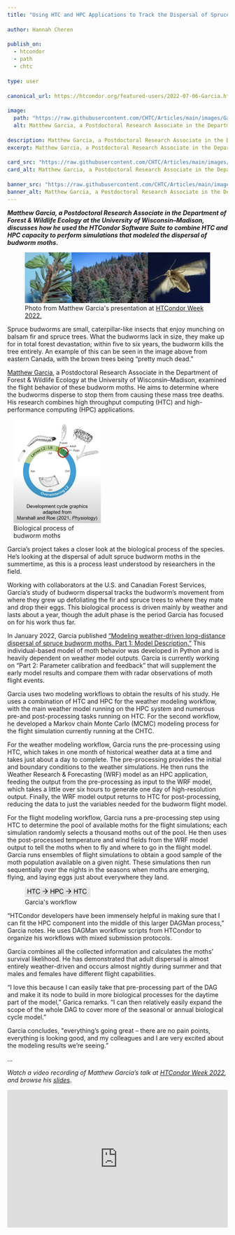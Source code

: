 ```yaml
---
title: "Using HTC and HPC Applications to Track the Dispersal of Spruce Budworm Moths"

author: Hannah Cheren

publish_on:
  - htcondor
  - path
  - chtc
  
type: user

canonical_url: https://htcondor.org/featured-users/2022-07-06-Garcia.html

image:
  path: "https://raw.githubusercontent.com/CHTC/Articles/main/images/Garcia-card.png"
  alt: Matthew Garcia, a Postdoctoral Research Associate in the Department of Forest & Wildlife Ecology at the University of Wisconsin–Madison, discusses how he used the HTCondor Software Suite to combine HTC and HPC capacity to perform simulations that modeled the dispersal of budworm moths.
  
description: Matthew Garcia, a Postdoctoral Research Associate in the Department of Forest & Wildlife Ecology at the University of Wisconsin–Madison, discusses how he used the HTCondor Software Suite to combine HTC and HPC capacity to perform simulations that modeled the dispersal of budworm moths.
excerpt: Matthew Garcia, a Postdoctoral Research Associate in the Department of Forest & Wildlife Ecology at the University of Wisconsin–Madison, discusses how he used the HTCondor Software Suite to combine HTC and HPC capacity to perform simulations that modeled the dispersal of budworm moths.

card_src: "https://raw.githubusercontent.com/CHTC/Articles/main/images/Garcia-card.png"
card_alt: Matthew Garcia, a Postdoctoral Research Associate in the Department of Forest & Wildlife Ecology at the University of Wisconsin–Madison, discusses how he used the HTCondor Software Suite to combine HTC and HPC capacity to perform simulations that modeled the dispersal of budworm moths.

banner_src: "https://raw.githubusercontent.com/CHTC/Articles/main/images/Garcia-card.png"
banner_alt: Matthew Garcia, a Postdoctoral Research Associate in the Department of Forest & Wildlife Ecology at the University of Wisconsin–Madison, discusses how he used the HTCondor Software Suite to combine HTC and HPC capacity to perform simulations that modeled the dispersal of budworm moths.
---
```

  ***Matthew Garcia, a Postdoctoral Research Associate in the Department of Forest & Wildlife Ecology at the University of Wisconsin–Madison, discusses how he used the HTCondor Software Suite to combine HTC and HPC capacity to perform simulations that modeled the dispersal of budworm moths.***

  <figure>
  <img src="https://raw.githubusercontent.com/CHTC/Articles/main/images/Garcia-card.png" alt="Photo from Matthew Garcia's presentation at HTCondor Week 2022."/>
  <figcaption class="figure-caption">Photo from Matthew Garcia's presentation at <a href="https://agenda.hep.wisc.edu/event/1733/timetable/?view=standard">HTCondor Week 2022.</a><br/></figcaption>
</figure>

  Spruce budworms are small, caterpillar-like insects that enjoy munching on balsam fir and spruce trees. What the budworms lack in size, they make up for in total forest devastation;  within five to six years, the budworm kills the tree entirely. An example of this can be seen in the image above from eastern Canada, with the brown trees being “pretty much dead.”

  [Matthew Garcia](http://matthewgarcia.tech/), a Postdoctoral Research Associate in the Department of Forest & Wildlife Ecology at the University of Wisconsin–Madison, examined the flight behavior of these budworm moths. He aims to determine where the budworms disperse to stop them from causing these mass tree deaths. His research combines high throughput computing (HTC) and high-performance computing (HPC) applications.

  <figure class="figure float-end" style="margin-left: 1em; width: 200px;">
  <img src='https://raw.githubusercontent.com/CHTC/Articles/main/images/Garcia-cycle.png' class="figure-img img-fluid rounded" alt="Biological process of budworm moths" width="250px">
  <figcaption class="figure-caption">Biological process of budworm moths<br/></figcaption>
</figure>

  Garcia’s project takes a closer look at the biological process of the species. He’s looking at the dispersal of adult spruce budworm moths in the summertime, as this is a process least understood by researchers in the field.

  Working with collaborators at the U.S. and Canadian Forest Services, Garcia’s study of budworm dispersal tracks the budworm’s movement from where they grew up defoliating the fir and spruce trees to where they mate and drop their eggs. This biological process is driven mainly by weather and lasts about a year, though the adult phase is the period Garcia has focused on for his work thus far.

  In January 2022, Garcia published [“Modeling weather-driven long-distance dispersal of spruce budworm moths. Part 1: Model Description.”](https://www.sciencedirect.com/science/article/pii/S0168192322000090) This individual-based model of moth behavior was developed in Python and is heavily dependent on weather model outputs. Garcia is currently working on “Part 2: Parameter calibration and feedback” that will supplement the early model results and compare them with radar observations of moth flight events.

  Garcia uses two modeling workflows to obtain the results of his study. He uses a combination of HTC and HPC for the weather modeling workflow, with the main weather model running on the HPC system and numerous pre-and post-processing tasks running on HTC. For the second workflow, he developed a Markov chain Monte Carlo (MCMC) modeling process for the flight simulation currently running at the CHTC. 

  For the weather modeling workflow, Garcia runs the pre-processing using HTC, which takes in one month of historical weather data at a time and takes just about a day to complete. The pre-processing provides the initial and boundary conditions to the weather simulations. He then runs the Weather Research & Forecasting (WRF) model as an HPC application, feeding the output from the pre-processing as input to the WRF model, which takes a little over six hours to generate one day of high-resolution output. Finally, the WRF model output returns to HTC for post-processing, reducing the data to just the variables needed for the budworm flight model.

  For the flight modeling workflow, Garcia runs a pre-processing step using HTC to determine the pool of available moths for the flight simulations; each simulation randomly selects a thousand moths out of the pool. He then uses the post-processed temperature and wind fields from the WRF model output to tell the moths when to fly and where to go in the flight model. Garcia runs ensembles of flight simulations to obtain a good sample of the moth population available on a given night. These simulations then run sequentially over the nights in the seasons when moths are emerging, flying, and laying eggs just about everywhere they land. 

  <figure class="figure float-end" style="margin-right: 1em; width: 150px;">
  <img src='https://raw.githubusercontent.com/CHTC/Articles/main/images/Garcia-workflow.png' class="figure-img img-fluid rounded" alt="Garcia's workflow" width="150px">
  <figcaption class="figure-caption">Garcia's workflow<br/></figcaption>
</figure>

  “HTCondor developers have been immensely helpful in making sure that I can fit the HPC component into the middle of this larger DAGMan process,” Garcia notes. He uses DAGMan workflow scripts from HTCondor to organize his workflows with mixed submission protocols. 

  Garcia combines all the collected information and calculates the moths’ survival likelihood. He has demonstrated that adult dispersal is almost entirely weather-driven and occurs almost nightly during summer and that males and females have different flight capabilities.

  “I love this because I can easily take that pre-processing part of the DAG and make it its node to build in more biological processes for the daytime part of the model,” Garica remarks. “I can then relatively easily expand the scope of the whole DAG to cover more of the seasonal or annual biological cycle model.”

  Garcia concludes, "everything’s going great – there are no pain points, everything is looking good, and my colleagues and I are very excited about the modeling results we’re seeing.” 

...

  *Watch a video recording of Matthew Garcia’s talk at [HTCondor Week 2022](https://agenda.hep.wisc.edu/event/1733/timetable/?view=standard), and browse his [slides](https://agenda.hep.wisc.edu/event/1733/contributions/24771/attachments/8319/9623/MGarcia_HTCondorWeek_20220526.pdf).*
  
  <iframe width="100%" height="315" src="https://www.youtube.com/embed/EFYMwxAnA44" title="YouTube video player" frameborder="0" allow="accelerometer; autoplay; clipboard-write; encrypted-media; gyroscope; picture-in-picture" allowfullscreen></iframe>
